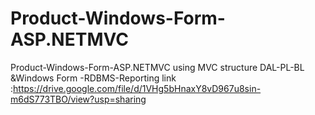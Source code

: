 # Product-Windows-Form-ASP.NETMVC
Product-Windows-Form-ASP.NETMVC using MVC structure DAL-PL-BL &amp;Windows Form -RDBMS-Reporting 
link :https://drive.google.com/file/d/1VHg5bHnaxY8vD967u8sin-m6dS773TBO/view?usp=sharing
